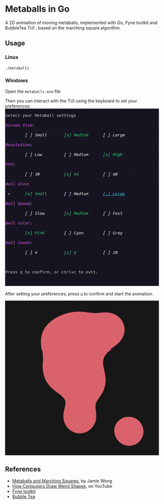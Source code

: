 # Metaballs in Go

A 2D animation of moving metaballs, implemented with Go, Fyne toolkit and BubbleTea TUI , based on the marching square algorithm.

## Usage
### Linux
 ```bash
 ./metaballs
 ```

### Windows
 Open the `metaballs.exe` file

Then you can interact with the TUI using the keyboard to set your preferences:
![TUI](docs/img/tui.png)

After setting your preferences, press `q` to confirm and start the animation.

![Animation](docs/img/metaball.gif)

## References

* [Metaballs and Marching Squares](https://jamie-wong.com/2014/08/19/metaballs-and-marching-squares/), by Jamie Wong
* [How Computers Draw Weird Shapes](https://www.youtube.com/watch?v=6oMZb3yP_H8), on YouTube
* [Fyne toolkit](https://developer.fyne.io/)
* [Bubble Tea](https://github.com/charmbracelet/bubbletea)
